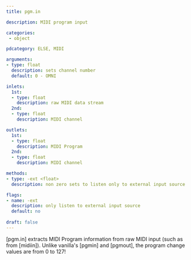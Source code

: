 ```yaml
---
title: pgm.in

description: MIDI program input

categories:
 - object

pdcategory: ELSE, MIDI

arguments:
- type: float
  description: sets channel number
  default: 0 - OMNI

inlets:
  1st:
  - type: float
    description: raw MIDI data stream
  2nd:
  - type: float
    description: MIDI channel

outlets:
  1st:
  - type: float
    description: MIDI Program
  2nd:
  - type: float
    description: MIDI channel

methods:
- type: -ext <float>
  description: non zero sets to listen only to external input source

flags:
- name: -ext
  description: only listen to external input source
  default: no
  
draft: false
---
```


[pgm.in] extracts MIDI Program information from raw MIDI input (such as from [midiin]). Unlike vanilla's [pgmin] and [pgmout], the program change values are from 0 to 127!

